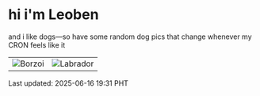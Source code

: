 # hi i'm Leoben

and i like dogs—so have some random dog pics that change whenever my CRON feels like it

|  |  |
|--------|----------|
| ![Borzoi](https://random-dog-vercel.vercel.app/api/random-borzoi?v=1750073517) | ![Labrador](https://random-dog-vercel.vercel.app/api/random-labrador?v=1750073517) |

Last updated: 2025-06-16 19:31 PHT
